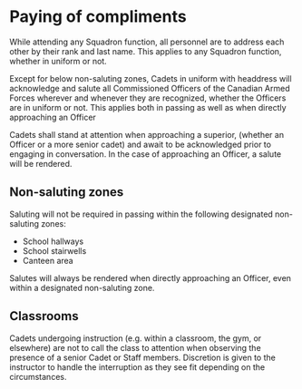 # Paying of compliments

While attending any Squadron function, all personnel are to address each other by their rank and last name. This applies to any Squadron function, whether in uniform or not.

Except for below non-saluting zones, Cadets in uniform with headdress will acknowledge and salute all Commissioned Officers of the Canadian Armed Forces wherever and whenever they are recognized, whether the Officers are in uniform or not. This applies both in passing as well as when directly approaching an Officer

Cadets shall stand at attention when approaching a superior, \(whether an Officer or a more senior cadet\) and await to be acknowledged prior to engaging in conversation. In the case of approaching an Officer, a salute will be rendered.

## Non-saluting zones

Saluting will not be required in passing within the following designated non-saluting zones:

* School hallways
* School stairwells
* Canteen area

Salutes will always be rendered when directly approaching an Officer, even within a designated non-saluting zone.

## Classrooms

Cadets undergoing instruction \(e.g. within a classroom, the gym, or elsewhere\) are not to call the class to attention when observing the presence of a senior Cadet or Staff members. Discretion is given to the instructor to handle the interruption as they see fit depending on the circumstances.

